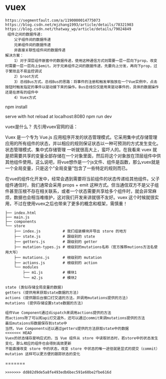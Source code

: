 # vuex
```
https://segmentfault.com/a/1190000014775073
https://blog.csdn.net/mjzhang1993/article/details/78321903
https://blog.csdn.net/thatway_wp/article/details/79024849
 组件之间的数据传递:
    父子组件间的数据传递
    兄弟组件间的数据传递
    非直接关联性组件间的数据传递
解决方案：
    1）对于深层组件嵌套中的数据传递，使用这种通信方式则需要一层一层向下prop，改变时需要一层一层向上$emit。对于兄弟组件之间的数据传递，先要向上分发，再向下prop，过于繁琐且不易监控调试
    2）$root方式
    3）总线Bus方式。总线Bus的思路：将事件的注册和触发单独放在一个Vue实例中，点击按钮时触发指定的事件以驱动接下来的操作。Bus总线仅仅是用来驱动事件的，具体的数据操作还是在原有的组件中
    4）Vuex方式
 ```
npm install

serve with hot reload at localhost:8080
npm run dev

vuex是什么？
先引用vuex官网的话：

Vuex 是一个专为 Vue.js 应用程序开发的状态管理模式。它采用集中式存储管理应用的所有组件的状态，并以相应的规则保证状态以一种可预测的方式发生变化。
状态管理模式、集中式存储管理 一听就很高大上，蛮吓人的。在我看来 vuex 就是把需要共享的变量全部存储在一个对象里面，然后将这个对象放在顶层组件中供其他组件使用。这么说吧，将vue想作是一个js文件、组件是函数，那么vuex就是一个全局变量，只是这个“全局变量”包含了一些特定的规则而已。

在vue的组件化开发中，经常会遇到需要将当前组件的状态传递给其他组件。父子组件通信时，我们通常会采用 props + emit 这种方式。但当通信双方不是父子组件甚至压根不存在相关联系，或者一个状态需要共享给多个组件时，就会非常麻烦，数据也会相当难维护，这对我们开发来讲就很不友好。vuex 这个时候就很实用，不过在使用vuex之后也带来了更多的概念和框架，需慎重！
```
├── index.html
├── main.js
├── components
└── store
    ├── index.js          # 我们组装模块并导出 store 的地方
    ├── state.js          # 跟级别的 state
    ├── getters.js        # 跟级别的 getter
    ├── mutation-types.js # 根级别的mutations名称（官方推荐mutions方法名使用大写）
    ├── mutations.js      # 根级别的 mutation
    ├── actions.js        # 根级别的 action
    └── modules
        ├── m1.js         # 模块1
        └── m2.js         # 模块2
```
```
state (类似存储全局变量的数据)
getters (提供用来获取state数据的方法)
actions (提供跟后台接口打交道的方法，并调用mutations提供的方法)
mutations (提供存储设置state数据的方法)

组件Vue Component通过dispatch来调用actions提供的方法
而actions除了可以和api打交道外，还可以通过commit来调mutations提供的方法
最后mutaions将数据保存到state中
当然，Vue Components还以通过getters提供的方法获取state中的数据
<<<<<<< HEAD
Vuex的状态储存是响应式的，当 Vue 组件从 store 中读取状态时，若store中的状态发生变化，那么相应的组件也会得到高效更新
不能直接改变 store 中的状态，改变 store 中状态的唯一途径就是显式的提交（commit）mutation 这样可以更方便的跟踪状态的变化

```
=======
```
>>>>>>> dd882d9de5a8fe493edb6bec591e60be2fbe616d
